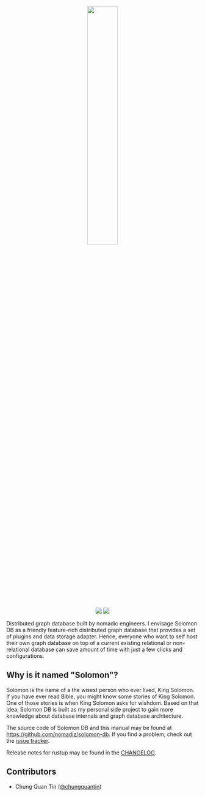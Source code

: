 <p align="center">
<img src="https://user-images.githubusercontent.com/56880684/201497081-40976107-ef47-4a12-bf6d-ceafc8da3464.png" width="40%"/>
</p>
<p align="center">
    <a href="https://github.com/nomadiz/solomon-db/graphs/contributors" alt="Contributors">
        <img src="https://img.shields.io/github/contributors/nomadiz/solomon-db" /></a>
    <a href="https://github.com/nomadiz/solomon-db/pulse" alt="Activity">
        <img src="https://img.shields.io/github/commit-activity/m/nomadiz/solomon-db" /></a>
</p>

Distributed graph database built by nomadic engineers. I envisage Solomon DB as a friendly feature-rich distributed graph database that provides a set of plugins and data storage adapter. Hence, everyone who want to self host their own graph database on top of a current existing relational or non-relational database can save amount of time with just a few clicks and configurations.

## Why is it named "Solomon"?

Solomon is the name of a the wisest person who ever lived, King Solomon. If you have ever read Bible, you might know some stories of King Solomon. One of those stories is when King Solomon asks for wishdom. Based on that idea, Solomon DB is built as my personal side project to gain more knowledge about database internals and graph database architecture.

The source code of Solomon DB and this manual may be found at
<https://github.com/nomadiz/solomon-db>. If you find a problem, check out the
[issue tracker].

Release notes for rustup may be found in the [CHANGELOG].

[changelog]: https://github.com/nomadiz/solomon-db/blob/master/CHANGELOG.md
[issue tracker]: https://github.com/nomadiz/solomon-db/issues
[github]: https://github.com/nomadiz/solomon-db

## Contributors

-   Chung Quan Tin ([@chungquantin](https://github.com/chungquantin))
